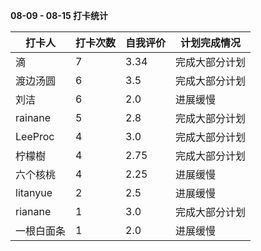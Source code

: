 **08-09 - 08-15 打卡统计**

| 打卡人     | 打卡次数 | 自我评价 | 计划完成情况   |
| ---------- | -------- | -------- | -------------- |
|滴|7|3.34|完成大部分计划|
|渡边汤圆|6|3.5|完成大部分计划|
|刘洁|6|2.0|进展缓慢|
|rainane|5|2.8|完成大部分计划|
|LeeProc|4|3.0|完成大部分计划|
|柠檬樹|4|2.75|完成大部分计划|
|六个核桃|4|2.25|进展缓慢|
|litanyue|2|2.5|进展缓慢|
|rianane|1|3.0|完成大部分计划|
|一根白面条|1|2.0|进展缓慢|


